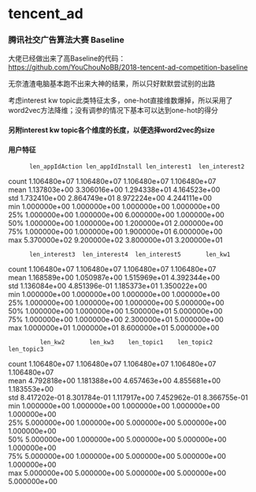 # tencent_ad

### 腾讯社交广告算法大赛 Baseline

大佬已经做出来了高Baseline的代码：https://github.com/YouChouNoBB/2018-tencent-ad-competition-baseline

无奈渣渣电脑基本跑不出来大神的结果，所以只好默默尝试别的出路

考虑interest kw topic此类特征太多，one-hot直接维数爆掉，所以采用了word2vec方法降维；没有调参的情况下基本可以达到one-hot的得分

#### 另附interest kw topic各个维度的长度，以便选择word2vec的size

#### 用户特征


          len_appIdAction len_appIdInstall len_interest1  len_interest2
  count     1.106480e+07      1.106480e+07   1.106480e+07   1.106480e+07   
  mean      1.137803e+00      3.306016e+00   1.294338e+01   4.164523e+00   
  std       1.732410e+00      2.864749e+01   8.972224e+00   4.244111e+00   
  min       1.000000e+00      1.000000e+00   1.000000e+00   1.000000e+00   
  25%       1.000000e+00      1.000000e+00   6.000000e+00   1.000000e+00   
  50%       1.000000e+00      1.000000e+00   1.200000e+01   2.000000e+00   
  75%       1.000000e+00      1.000000e+00   1.900000e+01   6.000000e+00   
  max       5.370000e+02      9.200000e+02   3.800000e+01   3.200000e+01   

 
          len_interest3  len_interest4  len_interest5       len_kw1
 
  count   1.106480e+07   1.106480e+07   1.106480e+07  1.106480e+07   
  mean    1.168589e+00   1.050987e+00   1.515969e+01  4.392344e+00   
  std     1.136084e+00   4.851396e-01   1.185373e+01  1.350022e+00   
  min     1.000000e+00   1.000000e+00   1.000000e+00  1.000000e+00   
  25%     1.000000e+00   1.000000e+00   1.000000e+00  5.000000e+00   
  50%     1.000000e+00   1.000000e+00   1.500000e+01  5.000000e+00   
  75%     1.000000e+00   1.000000e+00   2.300000e+01  5.000000e+00   
  max     1.000000e+01   1.000000e+01   8.600000e+01  5.000000e+00   

             len_kw2       len_kw3    len_topic1    len_topic2    len_topic3  
  count   1.106480e+07  1.106480e+07  1.106480e+07  1.106480e+07  1.106480e+07  
  mean    4.792818e+00  1.181388e+00  4.657463e+00  4.855681e+00  1.183553e+00  
  std     8.417202e-01  8.301784e-01  1.117917e+00  7.452962e-01  8.366755e-01  
  min     1.000000e+00  1.000000e+00  1.000000e+00  1.000000e+00  1.000000e+00  
  25%     5.000000e+00  1.000000e+00  5.000000e+00  5.000000e+00  1.000000e+00  
  50%     5.000000e+00  1.000000e+00  5.000000e+00  5.000000e+00  1.000000e+00  
  75%     5.000000e+00  1.000000e+00  5.000000e+00  5.000000e+00  1.000000e+00  
  max     5.000000e+00  5.000000e+00  5.000000e+00  5.000000e+00  5.000000e+00  

